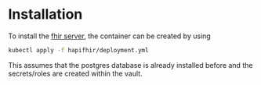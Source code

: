 # Installation

To install the [fhir server](https://github.com/hapifhir/hapi-fhir), the container can be created by using

``` bash
kubectl apply -f hapifhir/deployment.yml
``` 
This assumes that the postgres database is already installed before and the secrets/roles are created within the vault.  





